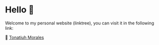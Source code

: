 # Hello 👋  

Welcome to my personal website (linktree), you can visit it in the following link:

🔗 [Tonatiuh Morales](https://tmorales.dev)  
